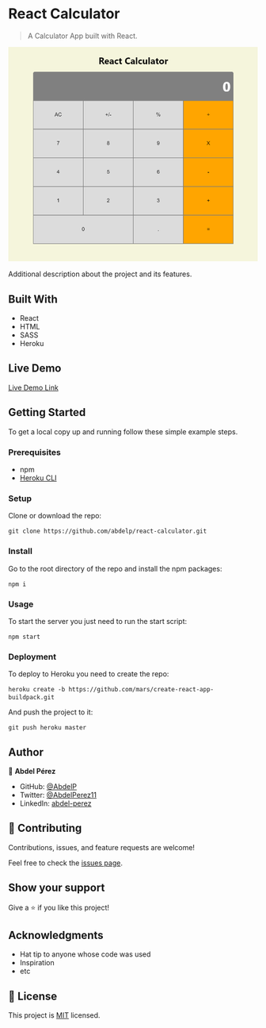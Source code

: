 # React Calculator

> A Calculator App built with React.

![screenshot](./app_screenshot.png)

Additional description about the project and its features.

## Built With

- React
- HTML
- SASS
- Heroku

## Live Demo

[Live Demo Link](https://stark-anchorage-26487.herokuapp.com/)


## Getting Started

To get a local copy up and running follow these simple example steps.

### Prerequisites

- npm
- [Heroku CLI](https://devcenter.heroku.com/articles/heroku-cli)

### Setup

Clone or download the repo:

```
git clone https://github.com/abdelp/react-calculator.git
```

### Install

Go to the root directory of the repo and install the npm packages:

```
npm i
```

### Usage

To start the server you just need to run the start script:

```
npm start
```

### Deployment

To deploy to Heroku you need to create the repo:

```
heroku create -b https://github.com/mars/create-react-app-buildpack.git
```

And push the project to it:

```
git push heroku master
```

## Author

👤 **Abdel Pérez**

- GitHub: [@AbdelP](https://github.com/abdelp)
- Twitter: [@AbdelPerez11](https://twitter.com/AbdelPerez11)
- LinkedIn: [abdel-perez](https://linkedin.com/in/abdel-perez)


## 🤝 Contributing

Contributions, issues, and feature requests are welcome!

Feel free to check the [issues page](issues/).

## Show your support

Give a ⭐️ if you like this project!

## Acknowledgments

- Hat tip to anyone whose code was used
- Inspiration
- etc

## 📝 License

This project is [MIT](lic.url) licensed.
